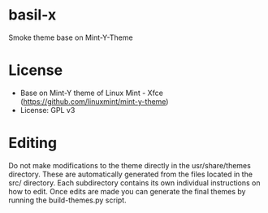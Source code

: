 basil-x
=======
Smoke theme base on Mint-Y-Theme


License
=======
 * Base on Mint-Y theme of Linux Mint - Xfce (https://github.com/linuxmint/mint-y-theme)
 * License: GPL v3

Editing
=======
Do not make modifications to the theme directly in the usr/share/themes directory. These are automatically generated from the files located in the src/ directory. Each subdirectory contains its own individual instructions on how to edit. Once edits are made you can generate the final themes by running the build-themes.py script.


